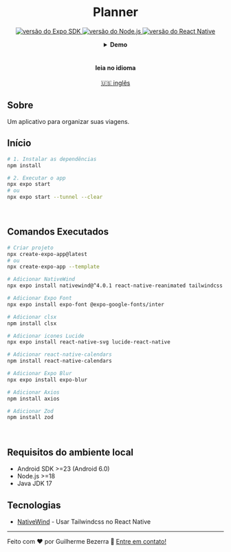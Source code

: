 <h1 align="center">
    <br>
    Planner
</h1>

<p align="center">
    <a href="https://expo.dev">
    <img alt="versão do Expo SDK" src="https://img.shields.io/badge/expo--sdk-v51.1.18-blue?logo=expo&labelColor=20232A&color=5a5a5a">
  </a>

  <a href="https://nodejs.org">
    <img alt="versão do Node.js" src="https://img.shields.io/badge/node.js-v20.15.13853D?style=flat&logo=node.js&logoColor=white&labelColor=43853D&color=5a5a5a">
  </a>

  <a href="https://reactnative.dev">
    <img alt="versão do React Native" src="https://img.shields.io/badge/react--native-v0.74.3-blue?logo=react&labelColor=20232A&color=5a5a5a">
  </a>
</p>

<div align="center">
  <details>
  <summary><b>Demo</b></summary>
    <div style="width: 90%;">
      <img alt="Demonstração da aplicação" src="demo.gif" />
    </div>
  </details>
</div>

<br>

<div align="center">
  <h4 align="center">leia no idioma</h4>
  <a href="https://github.com/gbdsantos/next-level-week-15-journey" hreflang="en-us" alt="en-us">🇺🇸 inglês
  </a>
</div>

## Sobre

Um aplicativo para organizar suas viagens.

## Início

```bash
# 1. Instalar as dependências
npm install

# 2. Executar o app
npx expo start
# ou
npx expo start --tunnel --clear
```

<br>

## Comandos Executados

```bash
# Criar projeto
npx create-expo-app@latest
# ou
npx create-expo-app --template

# Adicionar NativeWind
npx expo install nativewind@^4.0.1 react-native-reanimated tailwindcss

# Adicionar Expo Font
npx expo install expo-font @expo-google-fonts/inter

# Adicionar clsx
npm install clsx

# Adicionar icones Lucide
npx expo install react-native-svg lucide-react-native

# Adicionar react-native-calendars
npm install react-native-calendars

# Adicionar Expo Blur
npx expo install expo-blur

# Adicionar Axios
npm install axios

# Adicionar Zod
npm install zod
```

<br>

## Requisitos do ambiente local

- Android SDK >=23 (Android 6.0)
- Node.js >=18
- Java JDK 17

## Tecnologias

- [NativeWind](https://www.nativewind.dev "Native Wind v4.0") - Usar Tailwindcss no React Native

---

Feito com ❤️ por Guilherme Bezerra 👋 [Entre em contato!](https://www.linkedin.com/in/gbdsantos "LinkedIn - Guilherme Bezerra")